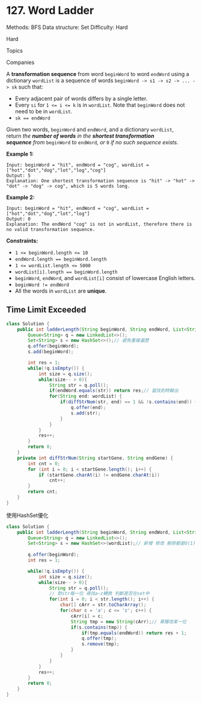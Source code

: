 # 127. Word Ladder

Methods: BFS
Data structure: Set
Difficulty: Hard

Hard

Topics

Companies

A **transformation sequence** from word `beginWord` to word `endWord` using a dictionary `wordList` is a sequence of words `beginWord -> s1 -> s2 -> ... -> sk` such that:

- Every adjacent pair of words differs by a single letter.
- Every `si` for `1 <= i <= k` is in `wordList`. Note that `beginWord` does not need to be in `wordList`.
- `sk == endWord`

Given two words, `beginWord` and `endWord`, and a dictionary `wordList`, return *the **number of words** in the **shortest transformation sequence** from* `beginWord` *to* `endWord`*, or* `0` *if no such sequence exists.*

**Example 1:**

```
Input: beginWord = "hit", endWord = "cog", wordList = ["hot","dot","dog","lot","log","cog"]
Output: 5
Explanation: One shortest transformation sequence is "hit" -> "hot" -> "dot" -> "dog" -> cog", which is 5 words long.

```

**Example 2:**

```
Input: beginWord = "hit", endWord = "cog", wordList = ["hot","dot","dog","lot","log"]
Output: 0
Explanation: The endWord "cog" is not in wordList, therefore there is no valid transformation sequence.

```

**Constraints:**

- `1 <= beginWord.length <= 10`
- `endWord.length == beginWord.length`
- `1 <= wordList.length <= 5000`
- `wordList[i].length == beginWord.length`
- `beginWord`, `endWord`, and `wordList[i]` consist of lowercase English letters.
- `beginWord != endWord`
- All the words in `wordList` are **unique**.

## **Time Limit Exceeded**

```java
class Solution {
    public int ladderLength(String beginWord, String endWord, List<String> wordList) {
        Queue<String> q = new LinkedList<>();
        Set<String> s = new HashSet<>();// 避免重複遍歷
        q.offer(beginWord);
        s.add(beginWord);

        int res = 1;
        while(!q.isEmpty()) {
            int size = q.size();
            while(size-- > 0){
                String str = q.poll();
                if(endWord.equals(str)) return res;// 當找到時輸出
                for(String end: wordList) {
                    if(diffStrNum(str, end) == 1 && !s.contains(end)) {
                        q.offer(end);
                        s.add(str);
                    }
                }
            }   
            res++;   
        }
        return 0;
    }
    private int diffStrNum(String startGene, String endGene) {
        int cnt = 0;
        for (int i = 0; i < startGene.length(); i++) {
            if (startGene.charAt(i) != endGene.charAt(i))
                cnt++;
        }
        return cnt;
    }
}
```

使用HashSet優化

```java
class Solution {
    public int ladderLength(String beginWord, String endWord, List<String> wordList) {
        Queue<String> q = new LinkedList<>();
        Set<String> s = new HashSet<>(wordList);// 新增 修改 刪除都是O(1) hash
        
        q.offer(beginWord);
        int res = 1;

        while(!q.isEmpty()) {
            int size = q.size();
            while(size-- > 0){
                String str = q.poll();
                // 對str每一位 尋找a~z轉換 判斷是否在set中
                for(int i = 0; i < str.length(); i++) {
                    char[] cArr = str.toCharArray();
                    for(char c = 'a'; c <= 'z'; c++) {
                        cArr[i] = c;
                        String tmp = new String(cArr);// 單獨改某一位
                        if(s.contains(tmp)) {
                            if(tmp.equals(endWord)) return res + 1;
                            q.offer(tmp);
                            s.remove(tmp);
                        }
                    }
                }
            }
            res++;   
        }
        return 0;
    }
}
```